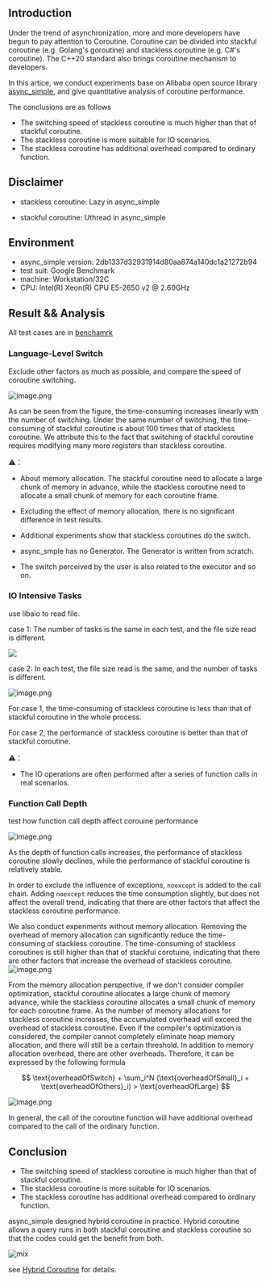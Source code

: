 ## Introduction

Under the trend of asynchronization, more and more developers have begun to pay attention to Coroutine.
Coroutine can be divided into stackful coroutine (e.g. Golang's goroutine) and stackless coroutine (e.g. C#'s coroutine).
The C++20 standard also brings coroutine mechanism to developers.

In this artice, we conduct experiments base on Alibaba open source library
[async_simple](https://github.com/alibaba/async_simple),
and give quantitative analysis of coroutine performance.

The conclusions are as follows

- The switching speed of stackless coroutine is much higher than that of stackful coroutine.
- The stackless coroutine is more suitable for IO scenarios.
- The stackless coroutine has additional overhead compared to ordinary function.

## Disclaimer

- stackless coroutine: Lazy in async_simple

- stackful coroutine:  Uthread in async_simple

## Environment

- async_simple version: 2db1337d32931914d80aa874a140dc1a21272b94
- test suit: Google Benchmark
- machine: Workstation/32C
- CPU: Intel(R) Xeon(R) CPU E5-2650 v2 @ 2.60GHz

## Result && Analysis

All test cases are in [benchamrk](../../benchmarks)

### Language-Level Switch

Exclude other factors as much as possible,
and compare the speed of coroutine switching.

![image.png](images/pure_switch.png)

As can be seen from the figure, the time-consuming increases linearly with the number of switching.
Under the same number of switching, the time-consuming of stackful coroutine is about 100 times that of stackless coroutine.
We attribute this to the fact that switching of stackful coroutine requires modifying many more registers than stackless coroutine.

⚠️：

- About memory allocation.
The stackful coroutine need to allocate a large chunk of memory in advance,
while the stackless coroutine need to allocate a small chunk of memory for each coroutine frame.

- Excluding the effect of memory allocation, there is no significant difference in test results.

- Additional experiments show that stackless coroutines do the switch.

- async_smple has no Generator. The Generator is written from scratch.

- The switch perceived by the user is also related to the executor and so on.


### IO Intensive Tasks

use libaio to read file.

case 1: The number of tasks is the same in each test, and the file size read is different.

![](images/read_diff_size.png)

case 2: In each test, the file size read is the same, and the number of tasks is different.

![image.png](images/same_read.png)

For case 1, the time-consuming of stackless coroutine is less than that of stackful coroutine in the whole process.

For case 2, the performance of stackless coroutine is better than that of stackful coroutine.

⚠️：

- The IO operations are often performed after a series of function calls in real scenarios.

### Function Call Depth

test how function call depth affect corouine performance

![image.png](images/call_depth.png)

As the depth of function calls increases,
the performance of stackless coroutine slowly declines,
while the performance of stackful coroutine is relatively stable.

In order to exclude the influence of exceptions,
`noexcept` is added to the call chain.
Adding `noexcept` reduces the time consumption slightly,
but does not affect the overall trend,
indicating that there are other factors that affect the stackless coroutine performance.

We also conduct experiments without memory allocation.
Removing the overhead of memory allocation can significantly reduce the time-consuming of stackless coroutine.
The time-consuming of stackless coroutines is still higher than that of stackful corotuine,
indicating that there are other factors that increase the overhead of stackless coroutine.
![image.png](images/call_depth_mem.png)

From the memory allocation perspective,
if we don't consider compiler optimization,
stackful coroutine allocates a large chunk of memory advance,
while the stackless coroutine allocates a small chunk of memory for each coroutine frame.
As the number of memory allocations for stackless coroutine increases,
the accumulated overhead will exceed the overhead of stackless coroutine.
Even if the compiler's optimization is considered,
the compiler cannot completely eliminate heap memory allocation,
and there will still be a certain threshold.
In addition to memory allocation overhead, there are other overheads.
Therefore, it can be expressed by the following formula

$$
\text{overheadOfSwitch} + \sum_i^N (\text{overheadOfSmall}_i + \text{overheadOfOthers}_i) > \text{overheadOfLarge}
$$

![image.png](images/vs.png)

In general, the call of the coroutine function will have additional overhead compared to the call of the ordinary function.

## Conclusion

- The switching speed of stackless coroutine is much higher than that of stackful coroutine.
- The stackless coroutine is more suitable for IO scenarios.
- The stackless coroutine has additional overhead compared to ordinary function.

async_simple designed hybrid coroutine in practice.
Hybrid coroutine allows a query runs in both stackful coroutine and stackless coroutine
so that the codes could get the benefit from both.

![mix](hybrid_coro_example.png)

see [Hybrid Coroutine](HybridCoro.md) for details.
